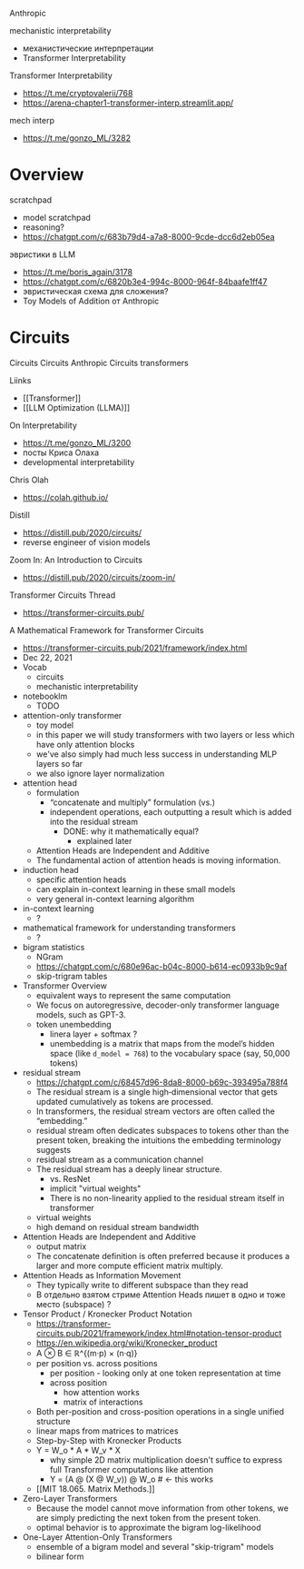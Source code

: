
Anthropic

mechanistic interpretability
- механистические интерпретации
- Transformer Interpretability

Transformer Interpretability
- https://t.me/cryptovalerii/768
- https://arena-chapter1-transformer-interp.streamlit.app/

mech interp
- https://t.me/gonzo_ML/3282

# Overview

scratchpad
- model scratchpad
- reasoning?
- https://chatgpt.com/c/683b79d4-a7a8-8000-9cde-dcc6d2eb05ea

эвристики в LLM
- https://t.me/boris_again/3178
- https://chatgpt.com/c/6820b3e4-994c-8000-964f-84baafe1ff47
- эвристическая схема для сложения?
- Toy Models of Addition от Anthropic

# Circuits

Circuits
Circuits Anthropic
Circuits transformers

Liinks
- [[Transformer]]
- [[LLM Optimization (LLMA)]]

On Interpretability
- https://t.me/gonzo_ML/3200
- посты Криса Олаха
- developmental interpretability

Chris Olah
- https://colah.github.io/

Distill
- https://distill.pub/2020/circuits/
- reverse engineer of vision models

Zoom In: An Introduction to Circuits
- https://distill.pub/2020/circuits/zoom-in/


Transformer Circuits Thread
- https://transformer-circuits.pub/


A Mathematical Framework for Transformer Circuits
- https://transformer-circuits.pub/2021/framework/index.html
- Dec 22, 2021
- Vocab
	- circuits
	- mechanistic interpretability
- notebooklm
	- TODO
- attention-only transformer
	- toy model
	- in this paper we will study transformers with two layers or less which have only attention blocks
	- we've also simply had much less success in understanding MLP layers so far
	- we also ignore layer normalization
- attention head
	- formulation
		- “concatenate and multiply” formulation (vs.)
		- independent operations, each outputting a result which is added into the residual stream
			- DONE: why it mathematically equal?
				- explained later
	- Attention Heads are Independent and Additive
	- The fundamental action of attention heads is moving information.
- induction head
	- specific attention heads
	- can explain in-context learning in these small models
	- very general in-context learning algorithm
- in-context learning
	- ?
- mathematical framework for understanding transformers
	- ?
- bigram statistics
	- NGram
	- https://chatgpt.com/c/680e96ac-b04c-8000-b614-ec0933b9c9af
	- skip-trigram tables
- Transformer Overview
	- equivalent ways to represent the same computation
	- We focus on autoregressive, decoder-only transformer language models, such as GPT-3.
	- token unembedding
		- linera layer + softmax ?
		- unembedding is a matrix that maps from the model’s hidden space (like `d_model = 768`) to the vocabulary space (say, 50,000 tokens)
- residual stream
	- https://chatgpt.com/c/68457d96-8da8-8000-b69c-393495a788f4
	- The residual stream is a single high‑dimensional vector that gets updated cumulatively as tokens are processed.
	- In transformers, the residual stream vectors are often called the “embedding.”
	- residual stream often dedicates subspaces to tokens other than the present token, breaking the intuitions the embedding terminology suggests
	- residual stream as a communication channel
	- The residual stream has a deeply linear structure.
		- vs. ResNet 
		- implicit "virtual weights"
		- There is no non-linearity applied to the residual stream itself in transformer
	- virtual weights
	- high demand on residual stream bandwidth
- Attention Heads are Independent and Additive
	- output matrix
	- The concatenate definition is often preferred because it produces a larger and more compute efficient matrix multiply.
- Attention Heads as Information Movement
	- They typically write to different subspace than they read
	- В отдельно взятом стриме Attention Heads пишет в одно и тоже место (subspace) ?
- Tensor Product / Kronecker Product Notation
	- https://transformer-circuits.pub/2021/framework/index.html#notation-tensor-product
	- https://en.wikipedia.org/wiki/Kronecker_product
	- A ⊗ B ∈ ℝ^{(m·p) × (n·q)}
	- per position vs. across positions
		- per position - looking only at one token representation at time
		- across position
			- how attention works
			- matrix of interactions
	- Both per-position and cross-position operations in a single unified structure
	- linear maps from matrices to matrices
	- Step-by-Step with Kronecker Products
	- Y = W_o * A * W_v * X
		- why simple 2D matrix multiplication doesn't suffice to express full Transformer computations like attention
		- Y = (A @ (X @ W_v)) @ W_o     # ← this works
	- [[MIT 18.065. Matrix Methods.]]
- Zero-Layer Transformers
	- Because the model cannot move information from other tokens, we are simply predicting the next token from the present token.
	- optimal behavior​ is to approximate the bigram log-likelihood
- One-Layer Attention-Only Transformers
	- ensemble of a bigram model and several "skip-trigram" models
	- bilinear form


